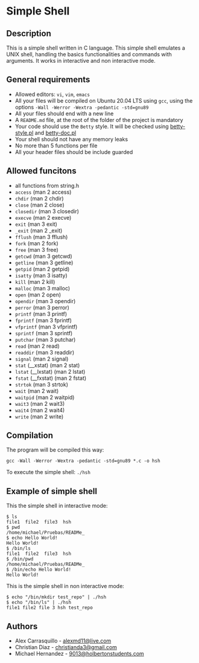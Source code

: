 # Simple Shell
## Description
This is a simple shell written in C language.  This simple shell emulates a UNIX shell, handling the basics functionalities and commands with arguments.  It works in interactive and non interactive mode.

## General requirements
-   Allowed editors: `vi`, `vim`, `emacs`
-   All your files will be compiled on Ubuntu 20.04 LTS using `gcc`, using the options `-Wall -Werror -Wextra -pedantic -std=gnu89`
-   All your files should end with a new line
-   A `README.md` file, at the root of the folder of the project is mandatory
-   Your code should use the `Betty` style. It will be checked using [betty-style.pl](https://github.com/hs-hq/Betty/blob/master/betty-style.pl "betty-style.pl") and [betty-doc.pl](https://github.com/hs-hq/Betty/blob/master/betty-doc.pl "betty-doc.pl")
-   Your shell should not have any memory leaks
-   No more than 5 functions per file
-   All your header files should be include guarded
 
## Allowed funcitons
-   all functions from string.h
-   `access` (man 2 access)
-   `chdir` (man 2 chdir)
-   `close` (man 2 close)
-   `closedir` (man 3 closedir)
-   `execve` (man 2 execve)
-   `exit` (man 3 exit)
-   `_exit` (man 2 _exit)
-   `fflush` (man 3 fflush)
-   `fork` (man 2 fork)
-   `free` (man 3 free)
-   `getcwd` (man 3 getcwd)
-   `getline` (man 3 getline)
-   `getpid` (man 2 getpid)
-   `isatty` (man 3 isatty)
-   `kill` (man 2 kill)
-   `malloc` (man 3 malloc)
-   `open` (man 2 open)
-   `opendir` (man 3 opendir)
-   `perror` (man 3 perror)
-   `printf` (man 3 printf)
-   `fprintf` (man 3 fprintf)
-   `vfprintf` (man 3 vfprintf)
-   `sprintf` (man 3 sprintf)
-   `putchar` (man 3 putchar)
-   `read` (man 2 read)
-   `readdir` (man 3 readdir)
-   `signal` (man 2 signal)
-   `stat` (__xstat) (man 2 stat)
-   `lstat` (__lxstat) (man 2 lstat)
-   `fstat` (__fxstat) (man 2 fstat)
-   `strtok` (man 3 strtok)
-   `wait` (man 2 wait)
-   `waitpid` (man 2 waitpid)
-   `wait3` (man 2 wait3)
-   `wait4` (man 2 wait4)
-   `write` (man 2 write)

## Compilation
The program will be compiled this way: 

``` gcc -Wall -Werror -Wextra -pedantic -std=gnu89 *.c -o hsh ```

To execute the simple shell:
``` ./hsh ```

## Example of simple shell
This the simple shell in interactive mode:
```
$ ls
file1  file2  file3  hsh
$ pwd
/home/michael/Pruebas/READMe_
$ echo Hello World!
Hello World!
$ /bin/ls
file1  file2  file3  hsh
$ /bin/pwd
/home/michael/Pruebas/READMe_
$ /bin/echo Hello World!
Hello World!
``` 

This is the simple shell in non interactive mode:
```
$ echo "/bin/mkdir test_repo" | ./hsh
$ echo "/bin/ls" | ./hsh
file1 file2 file 3 hsh test_repo
```
## Authors

- Alex Carrasquillo - alexmd11@live.com
- Christian Diaz - christianda3@gmail.com
- Michael Hernandez - 9013@holbertonstudents.com


